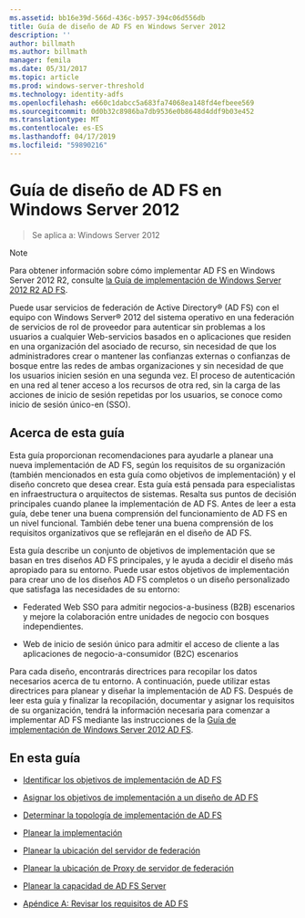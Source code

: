 ```yaml
---
ms.assetid: bb16e39d-566d-436c-b957-394c06d556db
title: Guía de diseño de AD FS en Windows Server 2012
description: ''
author: billmath
ms.author: billmath
manager: femila
ms.date: 05/31/2017
ms.topic: article
ms.prod: windows-server-threshold
ms.technology: identity-adfs
ms.openlocfilehash: e660c1dabcc5a683fa74068ea148fd4efbeee569
ms.sourcegitcommit: 0d0b32c8986ba7db9536e0b8648d4ddf9b03e452
ms.translationtype: MT
ms.contentlocale: es-ES
ms.lasthandoff: 04/17/2019
ms.locfileid: "59890216"
---
```

# <a name="ad-fs-design-guide-in-windows-server-2012"></a>Guía de diseño de AD FS en Windows Server 2012

>Se aplica a: Windows Server 2012
  
> [!NOTE]  
> Para obtener información sobre cómo implementar AD FS en Windows Server 2012 R2, consulte [la Guía de implementación de Windows Server 2012 R2 AD FS](../../ad-fs/deployment/Windows-Server-2012-R2-AD-FS-Deployment-Guide.md).  
  
Puede usar servicios de federación de Active Directory® \(AD FS\) con el equipo con Windows Server® 2012 del sistema operativo en una federación de servicios de rol de proveedor para autenticar sin problemas a los usuarios a cualquier Web\-servicios basados en o aplicaciones que residen en una organización del asociado de recurso, sin necesidad de que los administradores crear o mantener las confianzas externas o confianzas de bosque entre las redes de ambas organizaciones y sin necesidad de que los usuarios inicien sesión en una segunda vez. El proceso de autenticación en una red al tener acceso a los recursos de otra red, sin la carga de las acciones de inicio de sesión repetidas por los usuarios, se conoce como inicio de sesión único\-en \(SSO\).  
  
## <a name="about-this-guide"></a>Acerca de esta guía  
Esta guía proporcionan recomendaciones para ayudarle a planear una nueva implementación de AD FS, según los requisitos de su organización \(también mencionados en esta guía como objetivos de implementación\) y el diseño concreto que desea crear. Esta guía está pensada para especialistas en infraestructura o arquitectos de sistemas. Resalta sus puntos de decisión principales cuando planee la implementación de AD FS. Antes de leer a esta guía, debe tener una buena comprensión del funcionamiento de AD FS en un nivel funcional. También debe tener una buena comprensión de los requisitos organizativos que se reflejarán en el diseño de AD FS.  
  
Esta guía describe un conjunto de objetivos de implementación que se basan en tres diseños AD FS principales, y le ayuda a decidir el diseño más apropiado para su entorno. Puede usar estos objetivos de implementación para crear uno de los diseños AD FS completos o un diseño personalizado que satisfaga las necesidades de su entorno:  
  
-   Federated Web SSO para admitir negocios\-a\-business \(B2B\) escenarios y mejore la colaboración entre unidades de negocio con bosques independientes.  
  
-   Web de inicio de sesión único para admitir el acceso de cliente a las aplicaciones de negocio\-a\-consumidor \(B2C\) escenarios  
  
Para cada diseño, encontrarás directrices para recopilar los datos necesarios acerca de tu entorno. A continuación, puede utilizar estas directrices para planear y diseñar la implementación de AD FS. Después de leer esta guía y finalizar la recopilación, documentar y asignar los requisitos de su organización, tendrá la información necesaria para comenzar a implementar AD FS mediante las instrucciones de la [Guía de implementación de Windows Server 2012 AD FS](../../ad-fs/deployment/Windows-Server-2012-AD-FS-Deployment-Guide.md).  
  
## <a name="in-this-guide"></a>En esta guía  
  
-   [Identificar los objetivos de implementación de AD FS](Identifying-Your-AD-FS-Deployment-Goals.md)  
  
-   [Asignar los objetivos de implementación a un diseño de AD FS](Mapping-Your-Deployment-Goals-to-an-AD-FS-Design.md)  
  
-   [Determinar la topología de implementación de AD FS](Determine-Your-AD-FS-Deployment-Topology.md)  
  
-   [Planear la implementación](Planning-Your-Deployment.md)  
  
-   [Planear la ubicación del servidor de federación](Planning-Federation-Server-Placement.md)  
  
-   [Planear la ubicación de Proxy de servidor de federación](Planning-Federation-Server-Proxy-Placement.md)  
  
-   [Planear la capacidad de AD FS Server](Planning-for-AD-FS-Server-Capacity.md)  
  
-   [Apéndice A: Revisar los requisitos de AD FS](Appendix-A--Reviewing-AD-FS-Requirements.md)  
  

